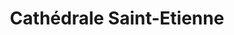 ---
guid: "328a3397cedd"
title: "Cathédrale Saint-Etienne"
latlng: "44.447316, 1.443045"
videoId: "Ty-9NLrFxcw" 
---